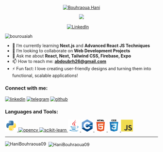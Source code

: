 <p align="center">
  <a href="https://github.com/HaniBouhraoua09">
    <img src="https://readme-typing-svg.demolab.com?font=Fira+Code&size=30&duration=1000&pause=800&color=0077FF&center=true&width=435&lines=Bouhraoua+Hani" alt="Bouhraoua Hani" />
  </a>
</p>

<p align="center">
  <a href="">
    <img src="https://readme-typing-svg.demolab.com?font=Fira+Code&size=20&duration=1000&pause=1000&color=0077FF&center=true&width=435&lines=Computer+Engineering+Student+(ML);Front+End+Web+Development" />
  </a>
</p>

<!-- Social icons section -->
<p align="center">
  <a href="https://linkedin.com/in/hani-bouhraoua-767a16243"><img width="32px" alt="LinkedIn" title="LinkedIn" src="https://raw.githubusercontent.com/rahuldkjain/github-profile-readme-generator/master/src/images/icons/Social/linked-in-alt.svg"/></a>
  &#8287;&#8287;&#8287;&#8287;&#8287;
</p>

<p align="left"> <img src="https://komarev.com/ghpvc/?username=bourouaiah&label=Profile%20views&color=0077FF&style=flat" alt="bourouaiah" /> </p>

- 🌱 I’m currently learning **Next.js** and **Advanced React JS Techniques**  <br />
- 👯 I’m looking to collaborate on **Web Development Projects**  <br />
- 💬 Ask me about **React, Next, Tailwind CSS, Firebase, Expo**  <br />
- 📫 How to reach me: **abdoubrh26@gmail.com**  <br />
- ⚡ Fun fact: I love creating user-friendly designs and turning them into functional, scalable applications!  <br />

<h3 align="left">Connect with me:</h3>
<p align="left">
  <a href="https://www.linkedin.com/in/abdelaziz-bourouaiah-7a9ba1226/" target="blank"><img align="center" src="https://raw.githubusercontent.com/rahuldkjain/github-profile-readme-generator/master/src/images/icons/Social/linked-in-alt.svg" alt="linkedin" height="30" width="40" /></a>
  <a href="https://t.me/Abdelaziz_Bourouaiah" target="blank"><img align="center" src="https://upload.wikimedia.org/wikipedia/commons/8/82/Telegram_logo.svg" alt="telegram" height="30" width="40" /></a>
  <a href="https://github.com/Bourouaiah" target="blank"><img align="center" src="https://cdn.jsdelivr.net/npm/simple-icons@v3/icons/github.svg" alt="github" height="30" width="40" /></a>
</p>

<h3 align="left">Languages and Tools:</h3>
<p align="left">

  <a href="https://www.python.org" target="_blank" rel="noreferrer"> 
    <img src="https://raw.githubusercontent.com/devicons/devicon/master/icons/python/python-original.svg" alt="python" width="40" height="40"/> 
  </a>
  <a href="https://opencv.org/" target="_blank" rel="noreferrer"> 
    <img src="https://www.vectorlogo.zone/logos/opencv/opencv-icon.svg" alt="opencv" width="40" height="40"/> 
  </a>
  <a href="https://scikit-learn.org/" target="_blank" rel="noreferrer"> 
    <img src="https://upload.wikimedia.org/wikipedia/commons/0/05/Scikit_learn_logo_small.svg" alt="scikit-learn" width="40" height="40"/> 
  </a>
  <a href="https://www.java.com/" target="_blank" rel="noreferrer"> 
    <img src="https://raw.githubusercontent.com/devicons/devicon/master/icons/java/java-original.svg" alt="java" width="40" height="40"/> 
  </a>
  <a href="https://isocpp.org/" target="_blank" rel="noreferrer"> 
    <img src="https://raw.githubusercontent.com/devicons/devicon/master/icons/cplusplus/cplusplus-original.svg" alt="c++" width="40" height="40"/> 
  </a>

  <a href="https://developer.mozilla.org/en-US/docs/Web/HTML" target="_blank" rel="noreferrer"> 
    <img src="https://raw.githubusercontent.com/devicons/devicon/master/icons/html5/html5-original-wordmark.svg" alt="html5" width="40" height="40"/> 
  </a>
  <a href="https://developer.mozilla.org/en-US/docs/Web/CSS" target="_blank" rel="noreferrer"> 
    <img src="https://raw.githubusercontent.com/devicons/devicon/master/icons/css3/css3-original-wordmark.svg" alt="css3" width="40" height="40"/> 
  </a>
  <a href="https://developer.mozilla.org/en-US/docs/Web/JavaScript" target="_blank" rel="noreferrer"> 
    <img src="https://raw.githubusercontent.com/devicons/devicon/master/icons/javascript/javascript-original.svg" alt="javascript" width="40" height="40"/> 
  </a>
</p>


---

<p>
  <img align="left" src="https://github-readme-stats.vercel.app/api/top-langs?username=HaniBouhraoua09&show_icons=true&theme=dark&locale=en&layout=compact" alt="HaniBouhraoua09" />
</p>

<p>&nbsp;
  <img align="center" src="https://github-readme-stats.vercel.app/api?username=HaniBouhraoua09&show_icons=true&theme=dark&locale=en" alt="HaniBouhraoua09" />
</p>